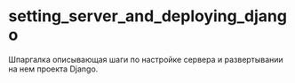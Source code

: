 # setting_server_and_deploying_django
Шпаргалка описывающая шаги по настройке сервера и развертывании на нем проекта Django. 
